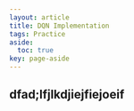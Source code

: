 ```yaml
---
layout: article
title: DQN Implementation
tags: Practice
aside:
  toc: true
key: page-aside
---
```


## dfad;lfjlkdjiejfiejoeif
